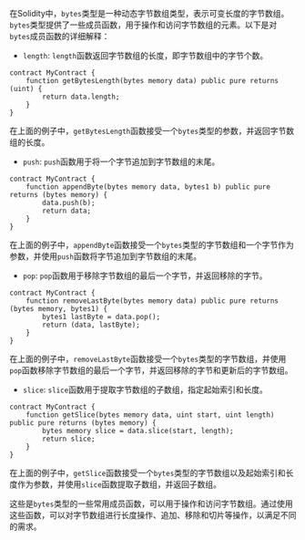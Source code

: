 ﻿在Solidity中，`bytes`类型是一种动态字节数组类型，表示可变长度的字节数组。`bytes`类型提供了一些成员函数，用于操作和访问字节数组的元素。以下是对`bytes`成员函数的详细解释：

- `length`: `length`函数返回字节数组的长度，即字节数组中的字节个数。

```solidity
contract MyContract {
    function getBytesLength(bytes memory data) public pure returns (uint) {
        return data.length;
    }
}
```

在上面的例子中，`getBytesLength`函数接受一个`bytes`类型的参数，并返回字节数组的长度。

- `push`: `push`函数用于将一个字节追加到字节数组的末尾。

```solidity
contract MyContract {
    function appendByte(bytes memory data, bytes1 b) public pure returns (bytes memory) {
        data.push(b);
        return data;
    }
}
```

在上面的例子中，`appendByte`函数接受一个`bytes`类型的字节数组和一个字节作为参数，并使用`push`函数将字节追加到字节数组的末尾。

- `pop`: `pop`函数用于移除字节数组的最后一个字节，并返回移除的字节。

```solidity
contract MyContract {
    function removeLastByte(bytes memory data) public pure returns (bytes memory, bytes1) {
        bytes1 lastByte = data.pop();
        return (data, lastByte);
    }
}
```

在上面的例子中，`removeLastByte`函数接受一个`bytes`类型的字节数组，并使用`pop`函数移除字节数组的最后一个字节，并返回移除的字节和更新后的字节数组。

- `slice`: `slice`函数用于提取字节数组的子数组，指定起始索引和长度。

```solidity
contract MyContract {
    function getSlice(bytes memory data, uint start, uint length) public pure returns (bytes memory) {
        bytes memory slice = data.slice(start, length);
        return slice;
    }
}
```

在上面的例子中，`getSlice`函数接受一个`bytes`类型的字节数组以及起始索引和长度作为参数，并使用`slice`函数提取子数组，并返回子数组。

这些是`bytes`类型的一些常用成员函数，可以用于操作和访问字节数组。通过使用这些函数，可以对字节数组进行长度操作、追加、移除和切片等操作，以满足不同的需求。
